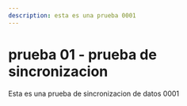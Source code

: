 ```yaml
---
description: esta es una prueba 0001
---
```


# prueba 01 - prueba de sincronizacion

Esta es una prueba de sincronizacion de datos 0001
